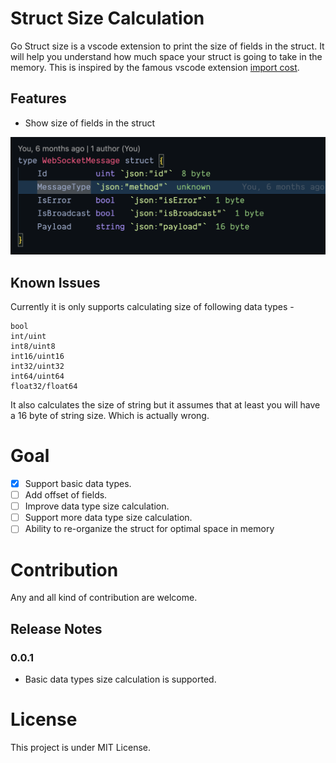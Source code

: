 # Struct Size Calculation

Go Struct size is a vscode extension to print the size of fields in the struct. It will help you understand how much space your struct is going to take in the memory.
This is inspired by the famous vscode extension [import cost](https://github.com/wix/import-cost).

## Features

- Show size of fields in the struct

![size of field](images/screenshot.png)

## Known Issues

Currently it is only supports calculating size of following data types -

```
bool
int/uint
int8/uint8
int16/uint16
int32/uint32
int64/uint64
float32/float64
```

It also calculates the size of string but it assumes that at least you will have a 16 byte of string size. Which is actually wrong.

# Goal

- [x] Support basic data types.
- [ ] Add offset of fields.
- [ ] Improve data type size calculation.
- [ ] Support more data type size calculation.
- [ ] Ability to re-organize the struct for optimal space in memory

# Contribution

Any and all kind of contribution are welcome.

## Release Notes

### 0.0.1

- Basic data types size calculation is supported.

# License

This project is under MIT License.
